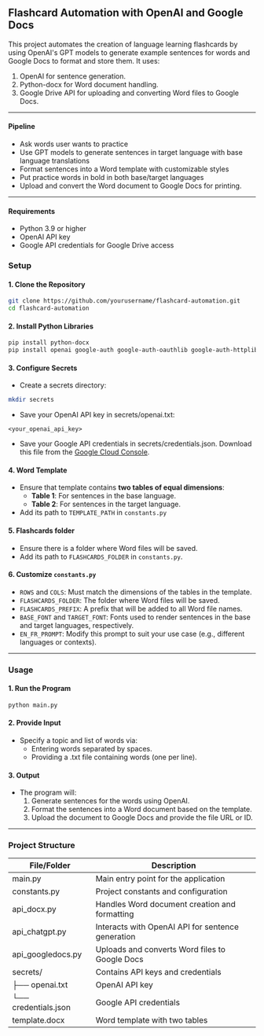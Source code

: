 ## **Flashcard Automation with OpenAI and Google Docs**

This project automates the creation of language learning flashcards by using OpenAI's GPT models to generate example sentences for words and Google Docs to format and store them. It uses:

1. OpenAI for sentence generation.
2. Python-docx for Word document handling.
3. Google Drive API for uploading and converting Word files to Google Docs.

---

#### **Pipeline**
- Ask words user wants to practice
- Use GPT models to generate sentences in target language with base language translations
- Format sentences into a Word template with customizable styles
- Put practice words in bold in both base/target languages
- Upload and convert the Word document to Google Docs for printing.

---

#### **Requirements**
- Python 3.9 or higher
- OpenAI API key
- Google API credentials for Google Drive access

### **Setup**

#### **1. Clone the Repository**
```bash
git clone https://github.com/yourusername/flashcard-automation.git
cd flashcard-automation
```

#### **2. Install Python Libraries**
```bash
pip install python-docx
pip install openai google-auth google-auth-oauthlib google-auth-httplib2 google-api-python-client
```


#### **3. Configure Secrets**
- Create a secrets directory:
```bash
mkdir secrets
```
- Save your OpenAI API key in secrets/openai.txt:
```
<your_openai_api_key>
```
- Save your Google API credentials in secrets/credentials.json. Download this file from the [Google Cloud Console](https://console.cloud.google.com/).

#### **4. Word Template**
- Ensure that template contains **two tables of equal dimensions**:
    - **Table 1**: For sentences in the base language.
    - **Table 2**: For sentences in the target language.
- Add its path to `TEMPLATE_PATH` in `constants.py`

#### **5. Flashcards folder**
- Ensure there is a folder where Word files will be saved.
- Add its path to `FLASHCARDS_FOLDER` in `constants.py`.

#### **6. Customize `constants.py`**

- `ROWS` and `COLS`: Must match the dimensions of the tables in the template.
- `FLASHCARDS_FOLDER`: The folder where Word files will be saved.
- `FLASHCARDS_PREFIX`: A prefix that will be added to all Word file names.
- `BASE_FONT` and `TARGET_FONT`: Fonts used to render sentences in the base and target languages, respectively.
- `EN_FR_PROMPT`: Modify this prompt to suit your use case (e.g., different languages or contexts).

- - -

### **Usage**

#### **1. Run the Program**

```bash
python main.py
```
#### **2. Provide Input**

- Specify a topic and list of words via:
    - Entering words separated by spaces.
    - Providing a .txt file containing words (one per line).

#### **3. Output**

- The program will:
    1. Generate sentences for the words using OpenAI.
    2. Format the sentences into a Word document based on the template.
    3. Upload the document to Google Docs and provide the file URL or ID.

- - -

### **Project Structure**


| File/Folder       | Description                                        |
|-------------------|----------------------------------------------------|
| main.py           | Main entry point for the application               |
| constants.py      | Project constants and configuration                |
| api_docx.py       | Handles Word document creation and formatting      |
| api_chatgpt.py    | Interacts with OpenAI API for sentence generation  |
| api_googledocs.py | Uploads and converts Word files to Google Docs     |
| secrets/          | Contains API keys and credentials                  |
| ├── openai.txt    | OpenAI API key                                     |
| └── credentials.json | Google API credentials                          |
| template.docx     | Word template with two tables                      |



